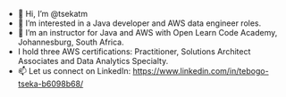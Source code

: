 - 👋 Hi, I’m @tsekatm
- 👀 I’m interested in a Java developer and AWS data engineer roles. 
- 🌱 I’m an instructor for Java and AWS with Open Learn Code Academy, Johannesburg, South Africa.
- I hold three AWS certifications: Practitioner, Solutions Architect Associates and Data Analytics Specialty.
- 📫 Let us connect on LinkedIn: 
https://www.linkedin.com/in/tebogo-tseka-b6098b68/
<!---
tsekatm/tsekatm is a ✨ special ✨ repository because its `README.md` (this file) appears on your GitHub profile.
You can click the Preview link to take a look at your changes.
--->
